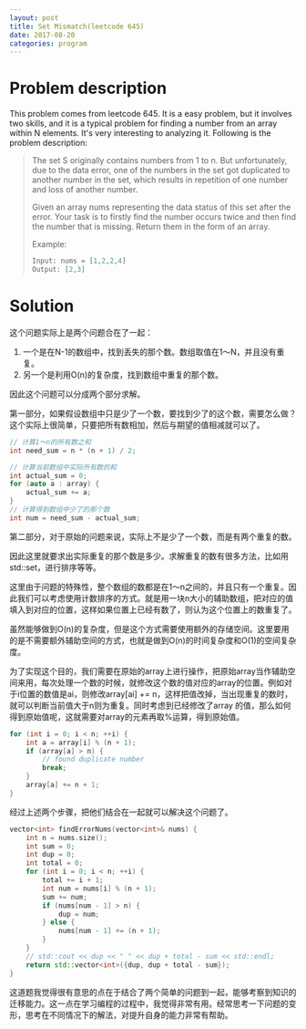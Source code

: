 ```yaml
---
layout: post
title: Set Mismatch(leetcode 645)
date: 2017-08-20
categories: program
---
```

# Problem description
This problem comes from leetcode 645. It is a easy problem, but it involves two skills, and it is a typical problem for finding a number from an array within N elements. It's very interesting to analyzing it. Following is the problem description:
> The set S originally contains numbers from 1 to n. But unfortunately, due to the data error, one of the numbers in the set got duplicated to another number in the set, which results in repetition of one number and loss of another number.
>
> Given an array nums representing the data status of this set after the error. Your task is to firstly find the number occurs twice and then find the number that is missing. Return them in the form of an array.
>
> Example:
> ```c++
> Input: nums = [1,2,2,4]
> Output: [2,3]
> ```

# Solution
这个问题实际上是两个问题合在了一起：
1. 一个是在N-1的数组中，找到丢失的那个数。数组取值在1～N，并且没有重复。
2. 另一个是利用O(n)的复杂度，找到数组中重复的那个数。

因此这个问题可以分成两个部分求解。

第一部分，如果假设数组中只是少了一个数，要找到少了的这个数，需要怎么做？这个实际上很简单，只要把所有数相加，然后与期望的值相减就可以了。
```c++
// 计算1～n的所有数之和
int need_sum = n * (n + 1) / 2;

// 计算当前数组中实际所有数的和
int actual_sum = 0;
for (auto a : array) {
    actual_sum += a;
}
// 计算得到数组中少了的那个数
int num = need_sum - actual_sum;
```

第二部分，对于原始的问题来说，实际上不是少了一个数，而是有两个重复的数。

因此这里就要求出实际重复的那个数是多少。求解重复的数有很多方法，比如用std::set，进行排序等等。

这里由于问题的特殊性，整个数组的数都是在1～n之间的，并且只有一个重复。因此我们可以考虑使用计数排序的方式。就是用一块n大小的辅助数组，把对应的值填入到对应的位置，这样如果位置上已经有数了，则认为这个位置上的数重复了。

虽然能够做到O(n)的复杂度，但是这个方式需要使用额外的存储空间。这里要用的是不需要额外辅助空间的方式，也就是做到O(n)的时间复杂度和O(1)的空间复杂度。

为了实现这个目的，我们需要在原始的array上进行操作，把原始array当作辅助空间来用，每次处理一个数的时候，就修改这个数的值对应的array的位置。例如对于i位置的数值是ai，则修改array[ai] += n，这样把值改掉，当出现重复的数时，就可以判断当前值大于n则为重复。同时考虑到已经修改了array 的值，那么如何得到原始值呢，这就需要对array的元素再取%运算，得到原始值。
```c++
for (int i = 0; i < n; ++i) {
    int a = array[i] % (n + 1);
    if (array[a] > n) {
        // found duplicate number
        break;
    }
    array[a] += n + 1;
}
```

经过上述两个步骤，把他们结合在一起就可以解决这个问题了。
```c++
vector<int> findErrorNums(vector<int>& nums) {
	int n = nums.size();
	int sum = 0;
	int dup = 0;
	int total = 0;
	for (int i = 0; i < n; ++i) {
		total += i + 1;
		int num = nums[i] % (n + 1);
		sum += num;
		if (nums[num - 1] > n) {
			dup = num;
		} else {
			nums[num - 1] += (n + 1);
		}
	}
	// std::cout << dup << " " << dup + total - sum << std::endl;
	return std::vector<int>({dup, dup + total - sum});
}
```
这道题我觉得很有意思的点在于结合了两个简单的问题到一起，能够考察到知识的迁移能力。这一点在学习编程的过程中，我觉得非常有用。经常思考一下问题的变形，思考在不同情况下的解法，对提升自身的能力非常有帮助。

